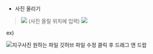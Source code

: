
 - 사진 올리기
> ![](/파일폴더이름/올릴사진이름.jpg) (사진 올릴 위치에 입력)
![](/이미지파일/지구사진.jpg)

 ex)

![지구사진](https://user-images.githubusercontent.com/96895717/150047429-28981557-06ea-4c4d-97da-717e8dbadc47.jpg)
원하는 파일 깃허브 파일 수정 클릭 후 드래그 앤 드랍

 
